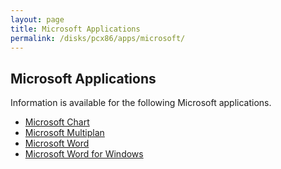 ```yaml
---
layout: page
title: Microsoft Applications
permalink: /disks/pcx86/apps/microsoft/
---
```


Microsoft Applications
----------------------

Information is available for the following Microsoft applications.

* [Microsoft Chart](chart/)
* [Microsoft Multiplan](multiplan/)
* [Microsoft Word](word/)
* [Microsoft Word for Windows](winword/)
